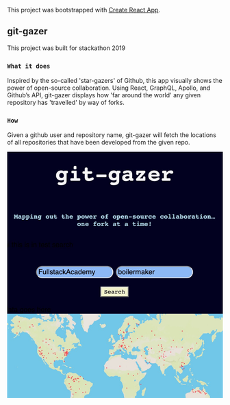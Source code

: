 This project was bootstrapped with [Create React App](https://github.com/facebook/create-react-app).

## git-gazer

This project was built for stackathon 2019

### `What it does`

Inspired by the so-called 'star-gazers' of Github, this app visually shows the power of open-source collaboration. Using React, GraphQL, Apollo, and Github’s API, git-gazer displays how 'far around the world' any given repository has 'travelled' by way of forks.

### `How`

Given a github user and repository name, git-gazer will fetch the locations of all repositories that have been developed from the given repo.


![git-gazer-screen](public/gitGazer.jpg)



